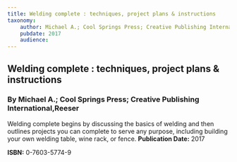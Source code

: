 ```yaml
---
title: Welding complete : techniques, project plans & instructions
taxonomy:
	author: Michael A.; Cool Springs Press; Creative Publishing International,Reeser
	pubdate: 2017
	audience: 
---
```

## Welding complete : techniques, project plans & instructions
### By Michael A.; Cool Springs Press; Creative Publishing International,Reeser

Welding complete begins by discussing the basics of welding and then outlines projects you can complete to serve any purpose, including building your own welding table, wine rack, or fence. 
**Publication Date:** 2017

**ISBN:** 0-7603-5774-9